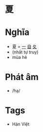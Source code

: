 # 夏

# Nghĩa
* 夏 = [一](一.md) [自](自.md) [夂](夂.md)
* (nhất tự truy)
* mùa hè

# Phát âm
* /hạ/

# Tags
* Hán Việt

<script>window.HANZI_FIELD='夏';</script>
